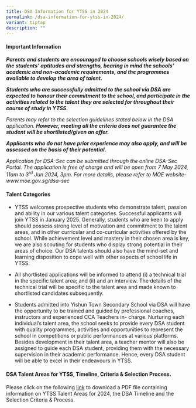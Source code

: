 ```yaml
---
title: DSA Information for YTSS in 2024
permalink: /dsa-information-for-ytss-in-2024/
variant: tiptap
description: ""
---
```

<h4>Important Information</h4>
<p><strong><em>Parents and students are encouraged to choose schools wisely based on the students’ aptitudes and strengths, bearing in mind the schools’ academic and non-academic requirements, and the programmes available to develop the area of talent.</em></strong>
</p>
<p><strong><em>Students who are successfully admitted to the school via DSA are expected to honour their commitment to the school, and participate in the activities related to the talent they are selected for throughout their course of study in YTSS.</em></strong>
</p>
<p><em>Parents may refer to the selection guidelines stated below in the DSA application. </em><strong><em>However, meeting all the criteria does not guarantee the student will be shortlisted/given an offer.</em></strong>
</p>
<p><strong><em>Applicants who do not have prior experience may also apply, and will be assessed on the basis of their potential.</em></strong>
</p>
<p><em>Application for DSA-Sec can be submitted through the online DSA-Sec Portal. The application is free of charge and will be open from 7 May 2024, 11am to 3<sup>rd</sup> Jun 2024, 3pm. For more details, please refer to MOE website- <a rel="noopener noreferrer nofollow" target="_blank">www.moe.gov.sg/dsa-sec</a></em>
</p>
<h4>Talent Categories</h4>
<ul data-tight="true" class="tight">
<li>
<p>YTSS welcomes prospective students who demonstrate talent, passion and
ability in our various talent categories. Successful applicants will join
YTSS in January 2025. Generally, students who are keen to apply should
possess strong level of motivation and commitment to the talent areas,
and in other curricular and co-curricular activities offered by the school.
While achievement level and mastery in their chosen area is key, we are
also scouting for students who display strong potential in their areas
of choice. Our DSA talents should also have the mind-set and learning disposition
to cope well with other aspects of school life in YTSS.</p>
</li>
<li>
<p>All shortlisted applications will be informed to attend (i) a technical
trial in the specific talent area; and (ii) and an interview. The details
of the technical trial will be specific to the talent area and made known
to shortlisted candidates subsequently.</p>
</li>
<li>
<p>Students admitted into Yishun Town Secondary School via DSA will have
the opportunity to be trained and guided by professional coaches, instructors
and experienced CCA Teachers in- charge. Nurturing each individual’s talent
area, the school seeks to provide every DSA student with quality programmes,
activities and opportunities to represent the school in competitions or
public performances at various platforms. Besides development in their
talent area, a teacher mentor will also be assigned to guide each DSA student,
providing them with the necessary supervision in their academic performance.
Hence, every DSA student will be able to excel in their endeavours in YTSS.</p>
</li>
</ul>
<h4>DSA Talent Areas for YTSS, Timeline, Criteria &amp; Selection Process.</h4>
<p>Please click on the following <a href="/files/DSA_Criteria___Timeline_for_Yishun_Town_Sec__6_May_.pdf" rel="noopener noreferrer nofollow" target="_blank">link</a> to
download a PDF file containing information on YTSS Talent Areas for 2024,
the DSA Timeline and the Selection Criteria &amp; Process.</p>
<p></p>
<p></p>